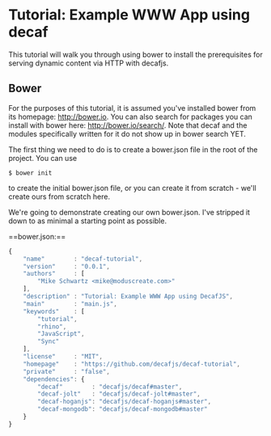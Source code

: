 Tutorial: Example WWW App using decaf
=====================================

This tutorial will walk you through using bower to install the prerequisites for serving dynamic content via HTTP with decafjs.

## Bower

For the purposes of this tutorial, it is assumed you've installed bower from its homepage: http://bower.io.  You can also search for packages you can install with bower here: http://bower.io/search/.  Note that decaf and the modules specifically written for it do not show up in bower search YET.

The first thing we need to do is to create a bower.json file in the root of the project.  You can use

    $ bower init

to create the initial bower.json file, or you can create it from scratch - we'll create ours from scratch here.

We're going to demonstrate creating our own bower.json.  I've stripped it down to as minimal a starting point as possible.

==bower.json:==
```javascript
{
    "name"        : "decaf-tutorial",
    "version"     : "0.0.1",
    "authors"     : [
        "Mike Schwartz <mike@moduscreate.com>"
    ],
    "description" : "Tutorial: Example WWW App using DecafJS",
    "main"        : "main.js",
    "keywords"    : [
        "tutorial",
        "rhino",
        "JavaScript",
        "Sync"
    ],
    "license"     : "MIT",
    "homepage"    : "https://github.com/decafjs/decaf-tutorial",
    "private"     : "false",
    "dependencies": {
        "decaf"        : "decafjs/decaf#master",
        "decaf-jolt"   : "decafjs/decaf-jolt#master",
        "decaf-hoganjs": "decafjs/decaf-hoganjs#master",
        "decaf-mongodb": "decafjs/decaf-mongodb#master"
    }
}
```

